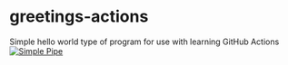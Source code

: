 # greetings-actions
Simple hello world type of program for use with learning GitHub Actions
[![Simple Pipe](https://github.com/salehi-s/greetings-actions/actions/workflows/simple-pipe.yml/badge.svg)](https://github.com/salehi-s/greetings-actions/actions/workflows/simple-pipe.yml)
